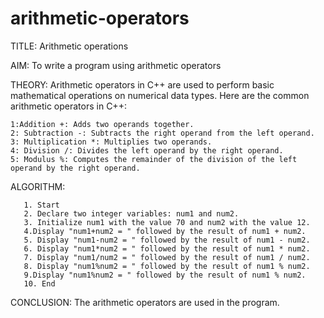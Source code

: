 # arithmetic-operators
TITLE: Arithmetic operations

AIM: To write a program using arithmetic operators

THEORY: Arithmetic operators in C++ are used to perform basic mathematical operations on numerical data types. Here are the common arithmetic operators in C++:

    1:Addition +: Adds two operands together.
    2: Subtraction -: Subtracts the right operand from the left operand.
    3: Multiplication *: Multiplies two operands.
    4: Division /: Divides the left operand by the right operand.
    5: Modulus %: Computes the remainder of the division of the left operand by the right operand.
ALGORITHM:

       1. Start 
       2. Declare two integer variables: num1 and num2.
       3. Initialize num1 with the value 70 and num2 with the value 12.
       4.Display "num1+num2 = " followed by the result of num1 + num2.
       5. Display "num1-num2 = " followed by the result of num1 - num2.
       6. Display "num1*num2 = " followed by the result of num1 * num2.
       7. Display "num1/num2 = " followed by the result of num1 / num2.
       8. Display "num1%num2 = " followed by the result of num1 % num2.
       9.Display "num1%num2 = " followed by the result of num1 % num2.
       10. End        
CONCLUSION: The arithmetic operators are used in the program.


